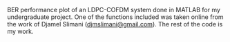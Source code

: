 BER performance plot of an LDPC-COFDM system done in MATLAB for my undergraduate project.
One of the functions included was taken online from the work of Djamel Slimani (djmslimani@gmail.com). 
The rest of the code is my work.
